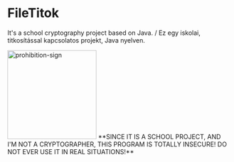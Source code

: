 # FileTitok
It's a school cryptography project based on Java. / Ez egy iskolai, titkosítással kapcsolatos projekt, Java nyelven.


<img src="https://upload.wikimedia.org/wikipedia/commons/thumb/3/31/ProhibitionSign2.svg/2000px-ProhibitionSign2.svg.png" alt="prohibition-sign" style="width: 200px;"/>
**SINCE IT IS A SCHOOL PROJECT, AND I'M NOT A CRYPTOGRAPHER, THIS PROGRAM IS TOTALLY INSECURE! DO NOT EVER USE IT IN REAL SITUATIONS!** 
